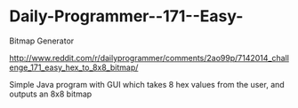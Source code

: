 Daily-Programmer--171--Easy-
============================

Bitmap Generator

http://www.reddit.com/r/dailyprogrammer/comments/2ao99p/7142014_challenge_171_easy_hex_to_8x8_bitmap/

Simple Java program with GUI which takes 8 hex values from the user, and outputs an 8x8 bitmap
